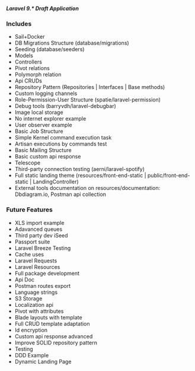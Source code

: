 ##### Laravel 9.* Draft Application

### Includes
* Sail+Docker
* DB Migrations Structure (database/migrations)
* Seeding (database/seeders)
* Models
* Controllers
* Pivot relations
* Polymorph relation
* Api CRUDs
* Repository Pattern (Repositories | Interfaces | Base methods)
* Custom logging channels
* Role-Permission-User Structure (spatie/laravel-permission)
* Debug tools (barryvdh/laravel-debugbar)
* Image local storage
* No internet explorer example
* User observer example
* Basic Job Structure
* Simple Kernel command execution task
* Artisan executions by commands test
* Basic Mailing Structure
* Basic custom api response
* Telescope
* Third-party connection testing (aerni/laravel-spotify)
* Full static landing theme (resources/front-end-static | public/front-end-static | LandingController)
* External tools documentation on resources/documentation: Dbdiagram.io, Postman api collection

### Future Features
* XLS import example
* Adavanced queues
* Third party dev iSeed
* Passport suite
* Laravel Breeze Testing
* Cache uses
* Laravel Requests
* Laravel Resources
* Full package development
* Api Doc
* Postman routes export
* Language strings
* S3 Storage
* Localization api
* Pivot with attributes
* Blade layouts with template
* Full CRUD template adaptation
* Id encryption
* Custom api response advanced
* Improve SOLID repository pattern
* Testing
* DDD Example
* Dynamic Landing Page

